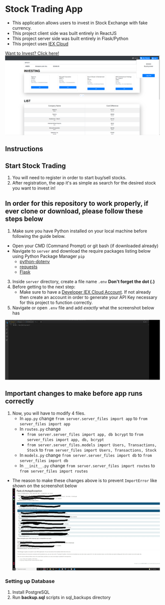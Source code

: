 # Stock Trading App 

- This application allows users to invest in Stock Exchange with fake currency.
- This project client side was built entirely in ReactJS
- This project server side was built entirely in Flask/Python
- This project uses [IEX Cloud](https://iexcloud.io)

[Want to Invest? Click here!](fantasy-stock-trading-app.herokuapp.com)
![](./client/src/assets/images/my-stock-preview.png)


## Instructions

## Start Stock Trading

1. You will need to register in order to start buy/sell stocks.
2. After registration, the app it's as simple as search for the desired stock you want to invest in!

## In order for this repository to work properly, if ever clone or download, please follow these steps below

1. Make sure you have Python installed on your local machine before following the guide below.

- Open your CMD (Command Prompt) or git bash (if downloaded already)
- Navigate to `server` and download the require packages listing below using Python Package Manager `pip`
  - [python-dotenv](https://pypi.org/project/python-dotenv/)
  - [requests](https://requests.readthedocs.io/en/latest/user/install/#install)
  - [Flask](https://flask.palletsprojects.com/en/1.1.x/installation/#install-flask)

3. Inside `server` directory, create a file name `.env` **Don't forget the dot (.)**
4. Before getting to the next step:
    - Make sure to have a [Developer IEX Cloud Account](https://iexcloud.io/cloud-login#/register). If not already then create an account in order to generate your API Key necessary for this project to function correctly.
6. Navigate or open `.env` file and add _exactly_ what the screenshot below has

![](./client/src/assets/images/env-preview.png)

## Important changes to make before app runs correctly
1. Now, you will have to modify 4 files.
    - In `app.py` change `from server.server_files import app` to `from server_files import app`
    - In `routes.py` change 
        - `from server.server_files import app, db bcrypt` to `from server_files import app, db, bcrypt`
        - `from server.server_files.models import Users, Transactions, Stock` to `from server_files import Users, Transactions, Stock`
    - In `models.py` change `from server.server_files import db` to `from server_files import db`
    - In `__init__.py` change `from server.server_files import routes` to `from server_files import routes`
- The reason to make these changes above is to prevent `ImportError` like shown on the screenshot below
![](./client/src/assets/images/import-error.jpg)


### Setting up Database

1. Install PostgreSQL
2. Run **backup.sql** scripts in sql_backups directory